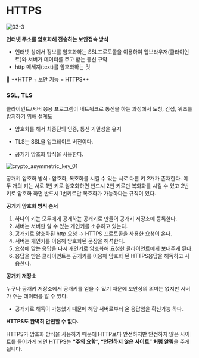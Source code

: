 # HTTPS

![03-3](https://user-images.githubusercontent.com/103401813/170866250-2bcb8121-560b-4696-a172-d500a481ed98.png)

**인터넷 주소를 암호화해 전송하는 보안접속 방식**

- 인터넷 상에서 정보를 암호화하는 SSL프로토콜을 이용하여 웹브라우저(클라이언트)와 서버가 데이터를 주고 받는 통신 규약
- http 메세지(text)를 암호화하는 것

<aside> 📌 **HTTP + 보안 기능 = HTTPS**

</aside>

### SSL, TLS

클라이언트/서버 응용 프로그램이 네트워크로 통신을 하는 과정에서 도청, 간섭, 위조를 방지하기 위해 설계도

- 암호화를 해서 최종단의 인증, 통신 기밀성을 유지

- TLS는 SSL을 업그레이드 버전이다.

- 공개키 암호화 방식을 사용한다.

![crypto_asymmetric_key_01](https://user-images.githubusercontent.com/103401813/170866267-8834112a-19fc-4fd4-bfd0-4e2d629b482f.jpg)

공개키 암호화 방식 : 암호화, 복호화를 시킬 수 있는 서로 다른 키 2개가 존재한다. 이 두 개의 키는 서로 1번 키로 암호화하면 반드시 2번 키로만 복화화를 시킬 수 있고 2번 키로 암호화 하면 반드시 1번키로만 복호화가 가능하다는 규칙이 있다.

**공개키 암호화 방식 순서**

1. 하나의 키는 모두에게 공개하는 공개키로 만들어 공개키 저장소에 등록한다.
2. 서버는 서버만 알 수 있는 개인키를 소유하고 있는다.
3. 공개키로 암호화된 http 요청 → HTTPS 프로토콜을 사용한 요청이 온다.
4. 서버는 개인키를 이용해 암호화된 문장을 해석한다.
5. 요청에 맞는 응답을 다시 개인키로 암호화해 요청한 클라이언트에게 보내주게 된다.
6. 응답을 받은 클라이언트는 공개키를 이용해 암호화 된 HTTPS응답을 해독하고 사용한다.

**공개키 저장소**

누구나 공개키 저장소에서 공개키를 얻을 수 있기 때문에 보안상의 의미는 없지만 서버가 주는 데이터를 알 수 있다.

- 공개키로 해독이 가능했기 때문에 해당 서버로부터 온 응답임을 확신가능 하다.

**HTTPS도 완벽히 안전할 수 없다.**

HTTPS가 암호화 방식을 사용하기 때문에 HTTP보다 안전하지만 안전하지 않은 사이트를 들어가게 되면 HTTPS는 **“주의 요함”, “안전하지 않은 사이트” 처럼 알림**을 주게 됩니다.
